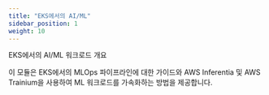 ```yaml
---
title: "EKS에서의 AI/ML"
sidebar_position: 1
weight: 10
---
```


EKS에서의 AI/ML 워크로드 개요

이 모듈은 EKS에서의 MLOps 파이프라인에 대한 가이드와 AWS Inferentia 및 AWS Trainium을 사용하여 ML 워크로드를 가속화하는 방법을 제공합니다.